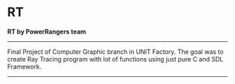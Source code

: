 # RT
<b> RT by PowerRangers team </b>
<hr> 
Final Project of Computer Graphic branch in UNIT Factory.
The goal was to create Ray Tracing program with lot of functions using just pure C and SDL Framework.
<hr> 
